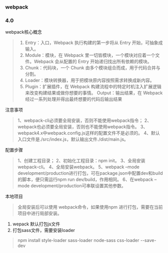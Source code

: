 ### webpack
### 4.0

webpack核心概念
>1. Entry：入口，Webpack 执行构建的第一步将从 Entry 开始，可抽象成输入。
>2. Module：模块，在 Webpack 里一切皆模块，一个模块对应着一个文件。Webpack 会从配置的 Entry 开始递归找出所有依赖的模块。
>3. Chunk：代码块，一个 Chunk 由多个模块组合而成，用于代码合并与分割。
>4. Loader：模块转换器，用于把模块原内容按照需求转换成新内容。
>5. Plugin：扩展插件，在 Webpack 构建流程中的特定时机注入扩展逻辑来改变构建结果或做你想要的事情。
Output：输出结果，在 Webpack 经过一系列处理并得出最终想要的代码后输出结果

注意事项
> 1、webpack-cli必须要全局安装，否则不能使用webpack指令； 
2、webpack也必须要全局安装，否则也不能使用webpack指令。 
3、webpack4.x中webpack.config.js这样的配置文件不是必须的。 
4、默认入口文件是./src/index.js，默认输出文件./dist/main.js。

配置步骤
>1、创建工程目录； 
2、初始化工程目录：npm init。 
3、全局安装webpack-cli。 
4、全局安装webpack。 
5、webpack –mode development/production进行打包，可在package.json中配置dev和build的脚本，便只需运行npm run dev/build，作用相同。 
6、在webpack –mode development/production可串联设置其他参数。

本地项目
> 全局安装后可以使用 webpack命令，如果使用npm 进行打包，需要在当前项目中进行局部安装。

1. wepack 默认打包js文件
2. 打包sass文件，需要安装loader
> npm install style-loader sass-loader node-sass css-loader --save-dev
